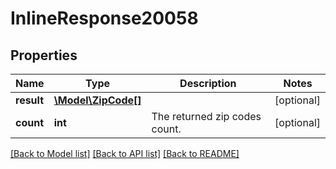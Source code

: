 # InlineResponse20058

## Properties
Name | Type | Description | Notes
------------ | ------------- | ------------- | -------------
**result** | [**\Model\ZipCode[]**](ZipCode.md) |  | [optional] 
**count** | **int** | The returned zip codes count. | [optional] 

[[Back to Model list]](../README.md#documentation-for-models) [[Back to API list]](../README.md#documentation-for-api-endpoints) [[Back to README]](../README.md)


